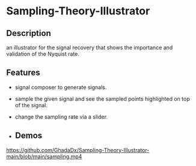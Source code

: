 # Sampling-Theory-Illustrator
## Description
an illustrator for the signal recovery that shows the importance and validation of the Nyquist rate.

## Features
- signal composer to generate signals.

- sample the given signal and see the sampled points highlighted on top of the signal.

- change the sampling rate via a slider.
- ## Demos
https://github.com/GhadaDx/Sampling-Theory-Illustrator-main/blob/main/sampling.mp4
